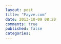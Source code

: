 ```yaml
---
layout: post
title: "Fayve.com"
date: 2013-10-09 08:20
comments: true
published: false
categories: 
---
```


